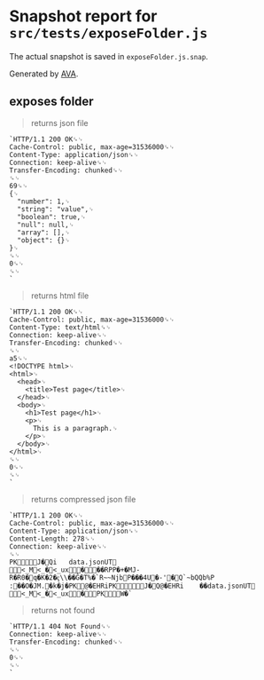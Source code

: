 # Snapshot report for `src/tests/exposeFolder.js`

The actual snapshot is saved in `exposeFolder.js.snap`.

Generated by [AVA](https://avajs.dev).

## exposes folder

> returns json file

    `HTTP/1.1 200 OK␍␊
    Cache-Control: public, max-age=31536000␍␊
    Content-Type: application/json␍␊
    Connection: keep-alive␍␊
    Transfer-Encoding: chunked␍␊
    ␍␊
    69␍␊
    {␊
      "number": 1,␊
      "string": "value",␊
      "boolean": true,␊
      "null": null,␊
      "array": [],␊
      "object": {}␊
    }␊
    ␍␊
    0␍␊
    ␍␊
    `

> returns html file

    `HTTP/1.1 200 OK␍␊
    Cache-Control: public, max-age=31536000␍␊
    Content-Type: text/html␍␊
    Connection: keep-alive␍␊
    Transfer-Encoding: chunked␍␊
    ␍␊
    a5␍␊
    <!DOCTYPE html>␊
    <html>␊
      <head>␊
        <title>Test page</title>␊
      </head>␊
      <body>␊
        <h1>Test page</h1>␊
        <p>␊
          This is a paragraph.␊
        </p>␊
      </body>␊
    </html>␊
    ␍␊
    0␍␊
    ␍␊
    `

> returns compressed json file

    `HTTP/1.1 200 OK␍␊
    Cache-Control: public, max-age=31536000␍␊
    Content-Type: application/json␍␊
    Content-Length: 278␍␊
    Connection: keep-alive␍␊
    ␍␊
    PK   J�Q        i   	   data.jsonUT␍
     <_M<_�<_ux �     ��RPP�+�MJ-R�R0�q�K�2�ҁ\\��Ĝ�T%�`R~~NjbP���4U�-'�Q`~bQQb%P :��O�JM.�k�j� PK@�EHR   i   PK   J�Q@�EHR   i   	           ��    data.jsonUT␍
     <_M<_�<_ux �     PK      W   �     `

> returns not found

    `HTTP/1.1 404 Not Found␍␊
    Connection: keep-alive␍␊
    Transfer-Encoding: chunked␍␊
    ␍␊
    0␍␊
    ␍␊
    `
